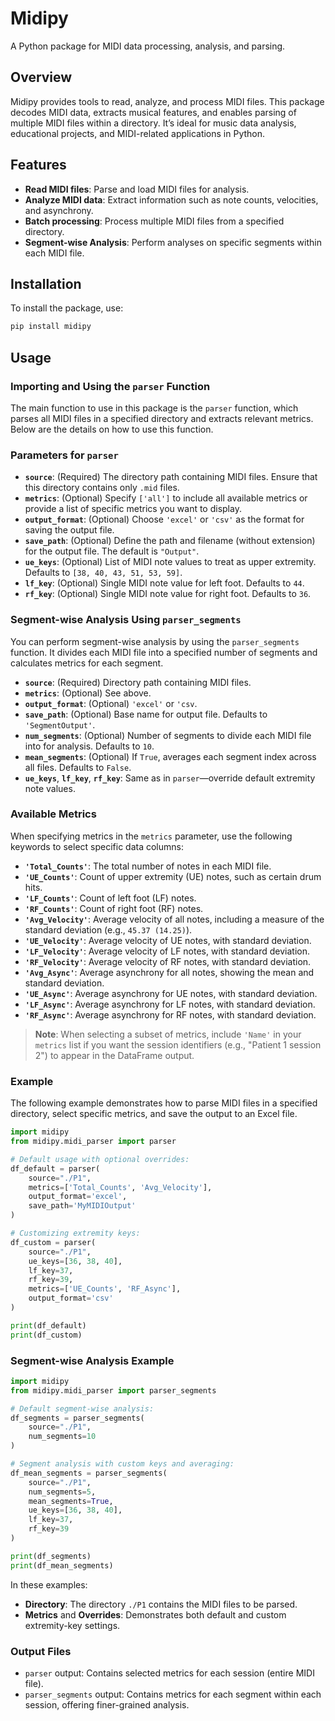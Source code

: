 # Midipy

A Python package for MIDI data processing, analysis, and parsing.

## Overview

Midipy provides tools to read, analyze, and process MIDI files. This package decodes MIDI data, extracts musical features, and enables parsing of multiple MIDI files within a directory. It’s ideal for music data analysis, educational projects, and MIDI-related applications in Python.

## Features

* **Read MIDI files**: Parse and load MIDI files for analysis.
* **Analyze MIDI data**: Extract information such as note counts, velocities, and asynchrony.
* **Batch processing**: Process multiple MIDI files from a specified directory.
* **Segment-wise Analysis**: Perform analyses on specific segments within each MIDI file.

## Installation

To install the package, use:

```bash
pip install midipy
```

## Usage

### Importing and Using the `parser` Function

The main function to use in this package is the `parser` function, which parses all MIDI files in a specified directory and extracts relevant metrics. Below are the details on how to use this function.

### Parameters for `parser`

* **`source`**: (Required) The directory path containing MIDI files. Ensure that this directory contains only `.mid` files.
* **`metrics`**: (Optional) Specify `['all']` to include all available metrics or provide a list of specific metrics you want to display.
* **`output_format`**: (Optional) Choose `'excel'` or `'csv'` as the format for saving the output file.
* **`save_path`**: (Optional) Define the path and filename (without extension) for the output file. The default is `"Output"`.
* **`ue_keys`**: (Optional) List of MIDI note values to treat as upper extremity. Defaults to `[38, 40, 43, 51, 53, 59]`.
* **`lf_key`**: (Optional) Single MIDI note value for left foot. Defaults to `44`.
* **`rf_key`**: (Optional) Single MIDI note value for right foot. Defaults to `36`.

### Segment-wise Analysis Using `parser_segments`

You can perform segment-wise analysis by using the `parser_segments` function. It divides each MIDI file into a specified number of segments and calculates metrics for each segment.

* **`source`**: (Required) Directory path containing MIDI files.
* **`metrics`**: (Optional) See above.
* **`output_format`**: (Optional) `'excel'` or `'csv`.
* **`save_path`**: (Optional) Base name for output file. Defaults to `'SegmentOutput'`.
* **`num_segments`**: (Optional) Number of segments to divide each MIDI file into for analysis. Defaults to `10`.
* **`mean_segments`**: (Optional) If `True`, averages each segment index across all files. Defaults to `False`.
* **`ue_keys`**, **`lf_key`**, **`rf_key`**: Same as in `parser`—override default extremity note values.

### Available Metrics

When specifying metrics in the `metrics` parameter, use the following keywords to select specific data columns:

* **`'Total_Counts'`**: The total number of notes in each MIDI file.
* **`'UE_Counts'`**: Count of upper extremity (UE) notes, such as certain drum hits.
* **`'LF_Counts'`**: Count of left foot (LF) notes.
* **`'RF_Counts'`**: Count of right foot (RF) notes.
* **`'Avg_Velocity'`**: Average velocity of all notes, including a measure of the standard deviation (e.g., `45.37 (14.25)`).
* **`'UE_Velocity'`**: Average velocity of UE notes, with standard deviation.
* **`'LF_Velocity'`**: Average velocity of LF notes, with standard deviation.
* **`'RF_Velocity'`**: Average velocity of RF notes, with standard deviation.
* **`'Avg_Async'`**: Average asynchrony for all notes, showing the mean and standard deviation.
* **`'UE_Async'`**: Average asynchrony for UE notes, with standard deviation.
* **`'LF_Async'`**: Average asynchrony for LF notes, with standard deviation.
* **`'RF_Async'`**: Average asynchrony for RF notes, with standard deviation.

> **Note**: When selecting a subset of metrics, include `'Name'` in your `metrics` list if you want the session identifiers (e.g., "Patient 1 session 2") to appear in the DataFrame output.

### Example

The following example demonstrates how to parse MIDI files in a specified directory, select specific metrics, and save the output to an Excel file.

```python
import midipy
from midipy.midi_parser import parser

# Default usage with optional overrides:
df_default = parser(
    source="./P1",
    metrics=['Total_Counts', 'Avg_Velocity'],
    output_format='excel',
    save_path='MyMIDIOutput'
)

# Customizing extremity keys:
df_custom = parser(
    source="./P1",
    ue_keys=[36, 38, 40],
    lf_key=37,
    rf_key=39,
    metrics=['UE_Counts', 'RF_Async'],
    output_format='csv'
)

print(df_default)
print(df_custom)
```

### Segment-wise Analysis Example

```python
import midipy
from midipy.midi_parser import parser_segments

# Default segment-wise analysis:
df_segments = parser_segments(
    source="./P1",
    num_segments=10
)

# Segment analysis with custom keys and averaging:
df_mean_segments = parser_segments(
    source="./P1",
    num_segments=5,
    mean_segments=True,
    ue_keys=[36, 38, 40],
    lf_key=37,
    rf_key=39
)

print(df_segments)
print(df_mean_segments)
```

In these examples:

* **Directory**: The directory `./P1` contains the MIDI files to be parsed.
* **Metrics** and **Overrides**: Demonstrates both default and custom extremity-key settings.

### Output Files

* `parser` output: Contains selected metrics for each session (entire MIDI file).
* `parser_segments` output: Contains metrics for each segment within each session, offering finer-grained analysis.

